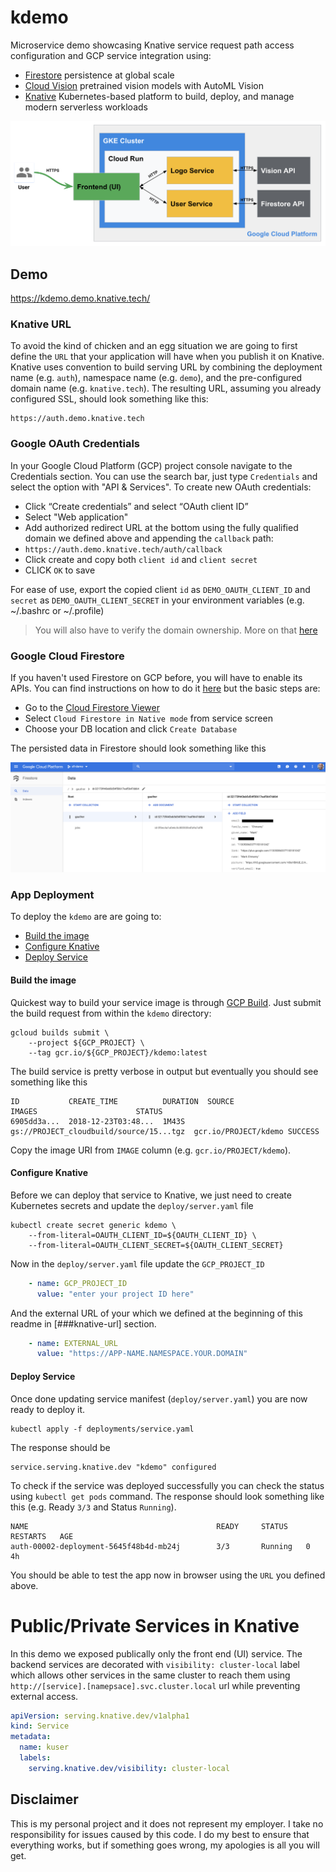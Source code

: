 # kdemo

Microservice demo showcasing Knative service request path access configuration and GCP service integration using:

* [Firestore](https://cloud.google.com/firestore/) persistence at global scale
* [Cloud Vision](https://cloud.google.com/vision/) pretrained vision models with AutoML Vision
* [Knative](https://github.com/knative/docs) Kubernetes-based platform to build, deploy, and manage modern serverless workloads

![Diagram](./static/img/overview.png)

## Demo

https://kdemo.demo.knative.tech/

### Knative URL

To avoid the kind of chicken and an egg situation we are going to first define the `URL` that your application will have when you publish it on Knative. Knative uses convention to build serving URL by combining the deployment name (e.g. `auth`), namespace name (e.g. `demo`), and the pre-configured domain name (e.g. `knative.tech`). The resulting URL, assuming you already configured SSL, should look something like this:

```shell
https://auth.demo.knative.tech
```

### Google OAuth Credentials

In your Google Cloud Platform (GCP) project console navigate to the Credentials section. You can use the search bar, just type `Credentials` and select the option with "API & Services". To create new OAuth credentials:

* Click “Create credentials” and select “OAuth client ID”
* Select "Web application"
* Add authorized redirect URL at the bottom using the fully qualified domain we defined above and appending the `callback` path:
 * `https://auth.demo.knative.tech/auth/callback`
* Click create and copy both `client id` and `client secret`
* CLICK `OK` to save

For ease of use, export the copied client `id` as `DEMO_OAUTH_CLIENT_ID` and `secret` as `DEMO_OAUTH_CLIENT_SECRET` in your environment variables (e.g. ~/.bashrc or ~/.profile)

> You will also have to verify the domain ownership. More on that [here](https://support.google.com/cloud/answer/6158849?hl=en#authorized-domains)


### Google Cloud Firestore

If you haven't used Firestore on GCP before, you will have to enable its APIs. You can find instructions on how to do it [here](https://firebase.google.com/docs/firestore/quickstart) but the basic steps are:

* Go to the [Cloud Firestore Viewer](https://console.cloud.google.com/firestore/data)
* Select `Cloud Firestore in Native mode` from service screen
* Choose your DB location and click `Create Database`

The persisted data in Firestore should look something like this

![Firestore DB](static/img/firestore-ui.png)

### App Deployment

To deploy the `kdemo` are are going to:

* [Build the image](#build-the-image)
* [Configure Knative](#configure-knative)
* [Deploy Service](#deploy-service)

#### Build the image

Quickest way to build your service image is through [GCP Build](https://cloud.google.com/cloud-build/). Just submit the build request from within the `kdemo` directory:

```shell
gcloud builds submit \
    --project ${GCP_PROJECT} \
	--tag gcr.io/${GCP_PROJECT}/kdemo:latest
```

The build service is pretty verbose in output but eventually you should see something like this

```shell
ID           CREATE_TIME          DURATION  SOURCE                                   IMAGES                      STATUS
6905dd3a...  2018-12-23T03:48...  1M43S     gs://PROJECT_cloudbuild/source/15...tgz  gcr.io/PROJECT/kdemo SUCCESS
```

Copy the image URI from `IMAGE` column (e.g. `gcr.io/PROJECT/kdemo`).

#### Configure Knative

Before we can deploy that service to Knative, we just need to create Kubernetes secrets and update the `deploy/server.yaml` file

```shell
kubectl create secret generic kdemo \
    --from-literal=OAUTH_CLIENT_ID=${OAUTH_CLIENT_ID} \
    --from-literal=OAUTH_CLIENT_SECRET=${OAUTH_CLIENT_SECRET}
```

Now in the `deploy/server.yaml` file update the `GCP_PROJECT_ID`

```yaml
    - name: GCP_PROJECT_ID
      value: "enter your project ID here"
```

And the external URL of your which we defined at the beginning of this readme in [###knative-url] section.

```yaml
    - name: EXTERNAL_URL
      value: "https://APP-NAME.NAMESPACE.YOUR.DOMAIN"
```

#### Deploy Service

Once done updating service manifest (`deploy/server.yaml`) you are now ready to deploy it.

```shell
kubectl apply -f deployments/service.yaml
```

The response should be

```shell
service.serving.knative.dev "kdemo" configured
```

To check if the service was deployed successfully you can check the status using `kubectl get pods` command. The response should look something like this (e.g. Ready `3/3` and Status `Running`).

```shell
NAME                                          READY     STATUS    RESTARTS   AGE
auth-00002-deployment-5645f48b4d-mb24j        3/3       Running   0          4h
```

You should be able to test the app now in browser using the `URL` you defined above.

# Public/Private Services in Knative

In this demo we exposed publically only the front end (UI) service. The backend services are decorated with `visibility: cluster-local` label which allows other services in the same cluster to reach them using `http://[service].[namepsace].svc.cluster.local` url while preventing external access.

```yaml
apiVersion: serving.knative.dev/v1alpha1
kind: Service
metadata:
  name: kuser
  labels:
    serving.knative.dev/visibility: cluster-local
```

## Disclaimer

This is my personal project and it does not represent my employer. I take no responsibility for issues caused by this code. I do my best to ensure that everything works, but if something goes wrong, my apologies is all you will get.

